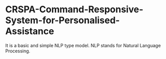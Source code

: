 # CRSPA-Command-Responsive-System-for-Personalised-Assistance
It is a basic and simple NLP type model. NLP stands for Natural Language Processing.
